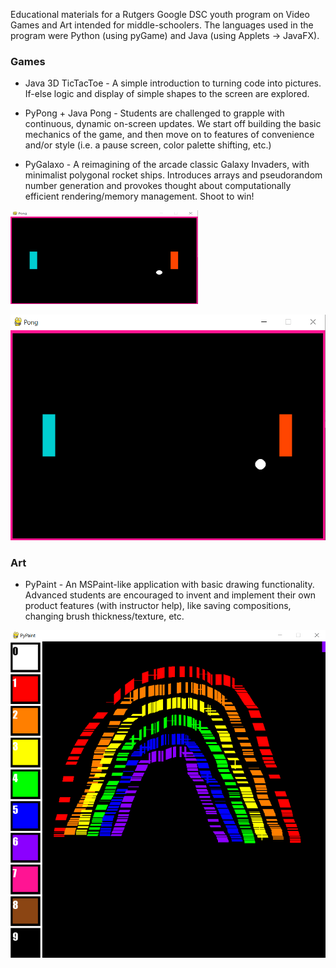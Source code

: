 Educational materials for a Rutgers Google DSC youth program on Video Games and Art intended for middle-schoolers. The languages used in the program were Python (using pyGame) and Java (using Applets -> JavaFX).

<h3>Games</h3>

* Java 3D TicTacToe - A simple introduction to turning code into pictures. If-else logic and display of simple shapes to the screen are explored.

* PyPong + Java Pong - Students are challenged to grapple with continuous, dynamic on-screen updates. We start off building the basic mechanics of the game, and then move on to features of convenience and/or style (i.e. a pause screen, color palette shifting, etc.)

* PyGalaxo - A reimagining of the arcade classic Galaxy Invaders, with minimalist polygonal rocket ships. Introduces arrays and pseudorandom number generation and provokes thought about computationally efficient rendering/memory management. Shoot to win!

<img src="/assets/pong.png" alt="A still from a competitive game of PyPong" style="height: 150px; width:300px;"/>

![PyPong Freezeframe](/assets/pong.png "A still from a competitive game of PyPong")

<h3>Art</h3>

* PyPaint - An MSPaint-like application with basic drawing functionality. Advanced students are encouraged to invent and implement their own product features (with instructor help), like saving compositions, changing brush thickness/texture, etc.

![PyPaint Rainbow Painting](/assets/paint.png "An original composition made in PyPaint")
